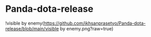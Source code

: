 # Panda-dota-release

!visible by enemy(https://github.com/ikhsanprasetyo/Panda-dota-release/blob/main/visible by enemy.png?raw=true)
